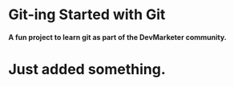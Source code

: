 # Git-ing Started with Git

#### A fun project to learn git as part of the **DevMarketer** community. 

# Just added something.